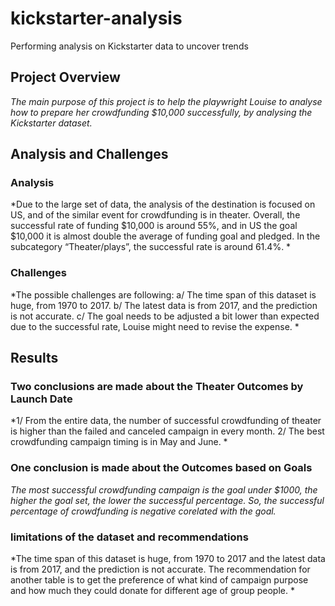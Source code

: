 # kickstarter-analysis
Performing analysis on Kickstarter data to uncover trends
## Project Overview
*The main purpose of this project is to help the playwright Louise to analyse how to prepare her crowdfunding $10,000 successfully, by analysing the Kickstarter dataset.*
## Analysis and Challenges

### Analysis
*Due to the large set of data, the analysis of the destination is focused on US, and of the similar event for crowdfunding is in theater.
Overall, the successful rate of funding $10,000 is around 55%, and in US the goal $10,000 it is almost double the average of funding goal and pledged. In the subcategory “Theater/plays”, the successful rate is around 61.4%.
*
### Challenges
*The possible challenges are following:
a/ The time span of this dataset is huge, from 1970 to 2017.
b/ The latest data is from 2017, and the prediction is not accurate.
c/ The goal needs to be adjusted a bit lower than expected due to the successful rate, Louise might need to revise the expense.
*
## Results

### Two conclusions are made about the Theater Outcomes by Launch Date 
*1/ From the entire data, the number of successful crowdfunding of theater is higher than the failed and canceled campaign in every month.
2/ The best crowdfunding campaign timing is in May and June.
*
### One conclusion is made about the Outcomes based on Goals
*The most successful crowdfunding campaign is the goal under $1000, the higher the goal set, the lower the successful percentage. So, the successful percentage of crowdfunding is negative corelated with the goal.*
### limitations of the dataset and recommendations
*The time span of this dataset is huge, from 1970 to 2017 and the latest   data is from 2017, and the prediction is not accurate.
The recommendation for another table is to get the preference of what kind of campaign purpose and how much they could donate for different age of group people.
*
